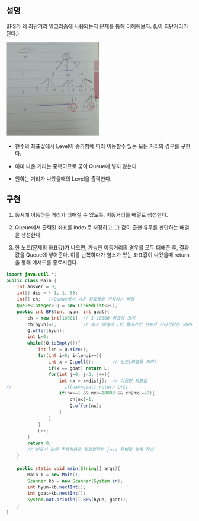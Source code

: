 ## 설명
BFS가 왜 최단거리 알고리즘에 사용되는지 문제를 통해 이해해보자. (L이 최단거리가 된다.)

<img src ="https://github.com/steadykyu/TIL/blob/master/Algorithm/%EC%9E%90%EB%B0%94%EC%95%8C%EA%B3%A0%EB%A6%AC%EC%A6%98_%EC%9D%B8%ED%94%84%EB%9F%B0/7.%20Recursive%2C%20Tree%2C%20Graph(DFS%2C%20BFS%20%EA%B8%B0%EC%B4%88)/img/7_8_1.jpg" width="50%" height="50%">

+ 현수의 좌표값에서 Level이 증가함에 따라 이동할수 있는 모든 거리의 경우를 구한다.

+ 이미 나온 거리는 중복이므로 굳이 Queue에 넣지 않는다.

+ 원하는 거리가 나왔을때의 Level을 출력한다.

## 구현
1. 동시에 이동하는 거리가 더해질 수 있도록, 이동거리를 배열로 생성한다.

2. Queue에서 출력된 좌표를 index로 저장하고, 그 값이 출현 유무를 판단하는 배열을 생성한다.

3. 한 노드(문제의 좌표값)가 나오면, 가능한 이동거리의 경우를 모두 더해준 후, 결과값을 Queue에 넣어준다. 이를 반복하다가 염소가 있는 좌표값이 나왔을때 return을 통해 메서드를 종료시킨다. 

```java
import java.util.*;
public class Main {
    int answer = 0;
    int[] dis = {-1, 1, 5};
    int[] ch;   //Queue에서 나온 좌표들을 저장하는 배열
    Queue<Integer> Q = new LinkedList<>();
    public int BFS(int hyun, int goat){
        ch = new int[10001]; // 1~10000 좌표의 크기
        ch[hyun]=1;          // 좌표 배열에 1이 들어가면 현수가 지나갔다는 의미이다.
        Q.offer(hyun);
        int L=0;
        while(!Q.isEmpty()){
            int len = Q.size();
            for(int i=0; i<len;i++){
                int x = Q.poll();       // 노드(좌표를 의미)
                if(x == goat) return L;
                for(int j=0; j<3; j++){
                    int nx = x+dis[j];  // 이동한 좌표값
//                    if(nx==goat) return L+1;
                    if(nx>=1 && nx<=10000 && ch[nx]==0){
                        ch[nx]=1;
                        Q.offer(nx);
                    }
                }
            }
            L++;
        }
        return 0;
        // 반드시 값이 존재하므로 필요없지만 java 문법을 위해 작성
    }

    public static void main(String[] args){
        Main T = new Main();
        Scanner kb = new Scanner(System.in);
        int hyun=kb.nextInt();
        int goat=kb.nextInt();
        System.out.println(T.BFS(hyun, goat));
    }
}
```

